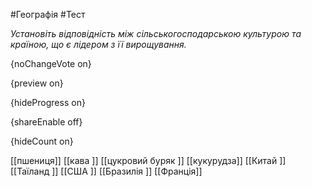 #Географія #Тест

*Установіть відповідність між сільськогосподарською культурою та країною, що є лідером з її вирощування.*

{noChangeVote on}

{preview on}

{hideProgress on}

{shareEnable off}

{hideCount on}

[[пшениця]]
[[кава ]]
[[цукровий буряк ]]
[[кукурудза]]
[[Китай ]]
[[Таїланд ]]
[[США ]]
[[Бразилія ]]
[[Франція]]
